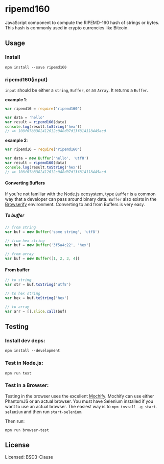 ripemd160
=========

JavaScript component to compute the RIPEMD-160 hash of strings or bytes. This hash is commonly used in crypto currencies
like Bitcoin.

Usage
-----

### Install

    npm install --save ripemd160


### ripemd160(input)

`input` should be either a `string`, `Buffer`, or an `Array`. It returns a `Buffer`. 

**example 1**:

```js
var ripemd16 = require('ripemd160')

var data = 'hello'
var result = ripemd160(data)
console.log(result.toString('hex'))
// => 108f07b8382412612c048d07d13f814118445acd
```

**example 2**:

```js
var ripemd16 = require('ripemd160')

var data = new Buffer('hello', 'utf8')
var result = ripemd160(data)
console.log(result.toString('hex'))
// => 108f07b8382412612c048d07d13f814118445acd
```


#### Converting Buffers

If you're not familiar with the Node.js ecosystem, type `Buffer` is a common way that a developer can pass around
binary data. `Buffer` also exists in the [Browserify](http://browserify.org/) environment. Converting to and from Buffers is very easy.

##### To buffer

```js
// from string
var buf = new Buffer('some string', 'utf8')

// from hex string
var buf = new Buffer('3f5a4c22', 'hex')

// from array
var buf = new Buffer([1, 2, 3, 4])
```

#### From buffer

```js
// to string
var str = buf.toString('utf8')

// to hex string
var hex = buf.toString('hex')

// to array
var arr = [].slice.call(buf)
```


Testing
-------

### Install dev deps:

    npm install --development

### Test in Node.js:

    npm run test

### Test in a Browser:

Testing in the browser uses the excellent [Mochify](https://github.com/mantoni/mochify.js). Mochify can use either PhantomJS 
or an actual browser. You must have Selenium installed if you want to use an actual browser. The easiest way is to 
`npm install -g start-selenium` and then run `start-selenium`.

Then run:

    npm run browser-test



License
-------

Licensed: BSD3-Clause

